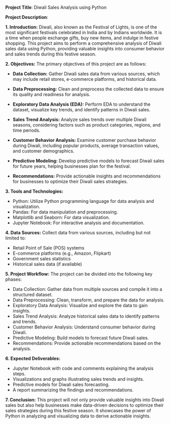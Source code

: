 **Project Title**: Diwali Sales Analysis using Python

**Project Description**:

**1. Introduction:**
Diwali, also known as the Festival of Lights, is one of the most significant festivals celebrated in India and by Indians worldwide. It is a time when people exchange gifts, buy new items, and indulge in festive shopping. This project aims to perform a comprehensive analysis of Diwali sales data using Python, providing valuable insights into consumer behavior and sales trends during this festive season.

**2. Objectives:**
The primary objectives of this project are as follows:

- **Data Collection:** Gather Diwali sales data from various sources, which may include retail stores, e-commerce platforms, and historical data.

- **Data Preprocessing:** Clean and preprocess the collected data to ensure its quality and readiness for analysis.

- **Exploratory Data Analysis (EDA):** Perform EDA to understand the dataset, visualize key trends, and identify patterns in Diwali sales.

- **Sales Trend Analysis:** Analyze sales trends over multiple Diwali seasons, considering factors such as product categories, regions, and time periods.

- **Customer Behavior Analysis:** Examine customer purchase behavior during Diwali, including popular products, average transaction values, and customer demographics.

- **Predictive Modeling:** Develop predictive models to forecast Diwali sales for future years, helping businesses plan for the festival.

- **Recommendations:** Provide actionable insights and recommendations for businesses to optimize their Diwali sales strategies.

**3. Tools and Technologies:**
- Python: Utilize Python programming language for data analysis and visualization.
- Pandas: For data manipulation and preprocessing.
- Matplotlib and Seaborn: For data visualization.
- Jupyter Notebook: For interactive analysis and documentation.

**4. Data Sources:**
Collect data from various sources, including but not limited to:
- Retail Point of Sale (POS) systems
- E-commerce platforms (e.g., Amazon, Flipkart)
- Government sales statistics
- Historical sales data (if available)

**5. Project Workflow:**
The project can be divided into the following key phases:

- Data Collection: Gather data from multiple sources and compile it into a structured dataset.
- Data Preprocessing: Clean, transform, and prepare the data for analysis.
- Exploratory Data Analysis: Visualize and explore the data to gain insights.
- Sales Trend Analysis: Analyze historical sales data to identify patterns and trends.
- Customer Behavior Analysis: Understand consumer behavior during Diwali.
- Predictive Modeling: Build models to forecast future Diwali sales.
- Recommendations: Provide actionable recommendations based on the analysis.

**6. Expected Deliverables:**
- Jupyter Notebook with code and comments explaining the analysis steps.
- Visualizations and graphs illustrating sales trends and insights.
- Predictive models for Diwali sales forecasting.
- A report summarizing the findings and recommendations.

**7. Conclusion:**
This project will not only provide valuable insights into Diwali sales but also help businesses make data-driven decisions to optimize their sales strategies during this festive season. It showcases the power of Python in analyzing and visualizing data to derive actionable insights.
